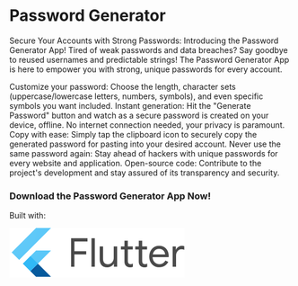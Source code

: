 # Password Generator

Secure Your Accounts with Strong Passwords: Introducing the Password Generator App!
Tired of weak passwords and data breaches?  Say goodbye to reused usernames and predictable strings!  The Password Generator App is here to empower you with strong, unique passwords for every account.

Customize your password: Choose the length, character sets (uppercase/lowercase letters, numbers, symbols), and even specific symbols you want included.
Instant generation: Hit the "Generate Password" button and watch as a secure password is created on your device, offline. No internet connection needed, your privacy is paramount.
Copy with ease: Simply tap the clipboard icon to securely copy the generated password for pasting into your desired account.
Never use the same password again: Stay ahead of hackers with unique passwords for every website and application.
Open-source code: Contribute to the project's development and stay assured of its transparency and security.

### Download the Password Generator App Now!

Built with:

<img src = "assets/flutter_logo.svg">